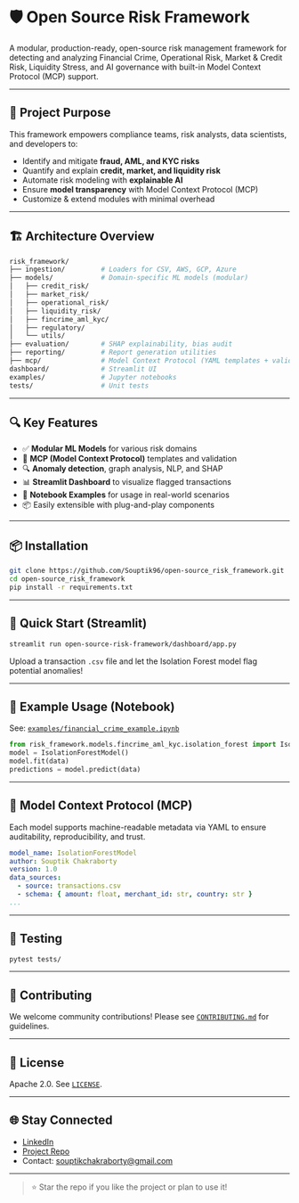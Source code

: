 # 🛡️ Open Source Risk Framework

A modular, production-ready, open-source risk management framework for detecting and analyzing Financial Crime, Operational Risk, Market & Credit Risk, Liquidity Stress, and AI governance with built-in Model Context Protocol (MCP) support.

---

## 🎯 Project Purpose

This framework empowers compliance teams, risk analysts, data scientists, and developers to:

- Identify and mitigate **fraud, AML, and KYC risks**
- Quantify and explain **credit, market, and liquidity risk**
- Automate risk modeling with **explainable AI**
- Ensure **model transparency** with Model Context Protocol (MCP)
- Customize & extend modules with minimal overhead

---

## 🏗️ Architecture Overview

```bash
risk_framework/
├── ingestion/         # Loaders for CSV, AWS, GCP, Azure
├── models/            # Domain-specific ML models (modular)
│   ├── credit_risk/
│   ├── market_risk/
│   ├── operational_risk/
│   ├── liquidity_risk/
│   ├── fincrime_aml_kyc/
│   ├── regulatory/
│   └── utils/
├── evaluation/        # SHAP explainability, bias audit
├── reporting/         # Report generation utilities
├── mcp/               # Model Context Protocol (YAML templates + validators)
dashboard/             # Streamlit UI
examples/              # Jupyter notebooks
tests/                 # Unit tests
````

---

## 🔍 Key Features

* ✅ **Modular ML Models** for various risk domains
* 📜 **MCP (Model Context Protocol)** templates and validation
* 🔍 **Anomaly detection**, graph analysis, NLP, and SHAP
* 📊 **Streamlit Dashboard** to visualize flagged transactions
* 🧪 **Notebook Examples** for usage in real-world scenarios
* 📦 Easily extensible with plug-and-play components

---

## 📦 Installation

```bash
git clone https://github.com/Souptik96/open-source_risk_framework.git
cd open-source_risk_framework
pip install -r requirements.txt
```

---

## 🚀 Quick Start (Streamlit)

```bash
streamlit run open-source-risk-framework/dashboard/app.py
```

Upload a transaction `.csv` file and let the Isolation Forest model flag potential anomalies!

---

## 🧠 Example Usage (Notebook)

See: [`examples/financial_crime_example.ipynb`](./examples/financial_crime_example.ipynb)

```python
from risk_framework.models.fincrime_aml_kyc.isolation_forest import IsolationForestModel
model = IsolationForestModel()
model.fit(data)
predictions = model.predict(data)
```

---

## 📁 Model Context Protocol (MCP)

Each model supports machine-readable metadata via YAML to ensure auditability, reproducibility, and trust.

```yaml
model_name: IsolationForestModel
author: Souptik Chakraborty
version: 1.0
data_sources:
  - source: transactions.csv
  - schema: { amount: float, merchant_id: str, country: str }
...
```

---

## 🧪 Testing

```bash
pytest tests/
```

---

## 🤝 Contributing

We welcome community contributions! Please see [`CONTRIBUTING.md`](./CONTRIBUTING.md) for guidelines.

---

## 📜 License

Apache 2.0. See [`LICENSE`](./LICENSE).

---

## 🌐 Stay Connected

* [LinkedIn](https://www.linkedin.com/in/souptik-chakraborty-67385a18a/)
* [Project Repo](https://github.com/Souptik96/open-source_risk_framework)
* Contact: [souptikchakraborty@gmail.com](mailto:souptikc80@gmail.com)

---

> ⭐ Star the repo if you like the project or plan to use it!

```
